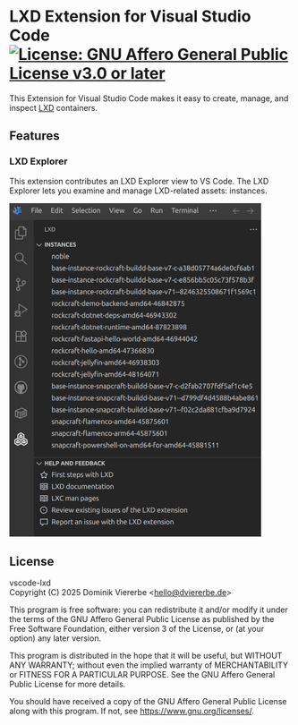 # LXD Extension for Visual Studio Code [![License: GNU Affero General Public License v3.0 or later](https://img.shields.io/badge/License-AGPL--3.0--or--later-informational)](https://github.com/dviererbe/vscode-lxd/blob/main/LICENSE.md)

This Extension for Visual Studio Code makes it easy to create, manage, and inspect [LXD](https://canonical.com/lxd) containers.

## Features

### LXD Explorer

This extension contributes an LXD Explorer view to VS Code. The LXD Explorer lets you examine and manage LXD-related assets: instances.

![Screenshot of the LXD Explorer](resources/readme/lxd-explorer-view.png)

## License

vscode-lxd    
Copyright (C) 2025 Dominik Viererbe \<hello@dviererbe.de\>

This program is free software: you can redistribute it and/or modify
it under the terms of the GNU Affero General Public License as
published by the Free Software Foundation, either version 3 of the
License, or (at your option) any later version.

This program is distributed in the hope that it will be useful,
but WITHOUT ANY WARRANTY; without even the implied warranty of
MERCHANTABILITY or FITNESS FOR A PARTICULAR PURPOSE.  See the
GNU Affero General Public License for more details.

You should have received a copy of the GNU Affero General Public License
along with this program.  If not, see <https://www.gnu.org/licenses/>.
